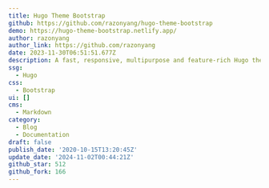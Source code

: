 ```yaml
---
title: Hugo Theme Bootstrap
github: https://github.com/razonyang/hugo-theme-bootstrap
demo: https://hugo-theme-bootstrap.netlify.app/
author: razonyang
author_link: https://github.com/razonyang
date: 2023-11-30T06:51:51.677Z
description: A fast, responsive, multipurpose and feature-rich Hugo theme.
ssg:
  - Hugo
css:
  - Bootstrap
ui: []
cms:
  - Markdown
category:
  - Blog
  - Documentation
draft: false
publish_date: '2020-10-15T13:20:45Z'
update_date: '2024-11-02T00:44:21Z'
github_star: 512
github_fork: 166
---
```

